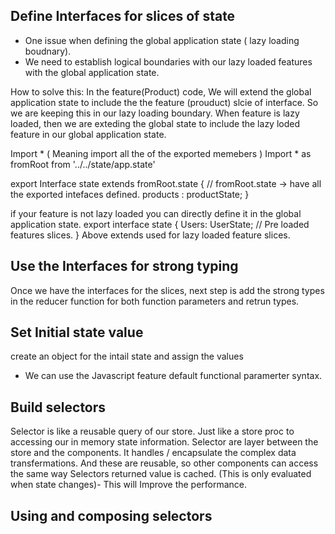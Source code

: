 ## Define Interfaces for slices of state
  - One issue when defining the global application state ( lazy loading boudnary).
  - We need to establish logical boundaries with our lazy loaded features with the global application state.
  
  How to solve this: In the feature(Product) code, We will extend the global application state to include the 
  the feature (prouduct) slcie of interface. So we are keeping this in our lazy loading boundary. 
  When feature is lazy loaded, then we are exteding the global state to include the lazy loded feature in our 
  global application state.
  
  Import * ( Meaning import all the of the exported memebers )
  Import * as fromRoot from '../../state/app.state'
  
  export Interface state extends fromRoot.state {  // fromRoot.state -> have all the exported intefaces defined.
  products : productState;
  }
  
  if your feature is not lazy loaded you can directly define it in the global application state. 
  export interface state {
   Users: UserState; // Pre loaded features slices.
  }
  Above extends used for lazy loaded feature slices. 

## Use the Interfaces for strong typing
  Once we have the interfaces for the slices, next step is add the strong types in the reducer function 
  for both function parameters and retrun types. 
## Set Initial state value
  create an object for the intail state and assign the values
  - We can use the Javascript feature default functional paramerter syntax.

## Build selectors
  Selector is like a reusable query of our store.
  Just like a store proc to accessing our in memory state information.
  Selector are layer between the store and the components.
  It handles / encapsulate the complex data transfermations.
  And these are reusable, so other components can access the same way
  Selectors returned value is cached. (This is only evaluated when state changes)- This will 
  Improve the performance. 

## Using and composing selectors 

